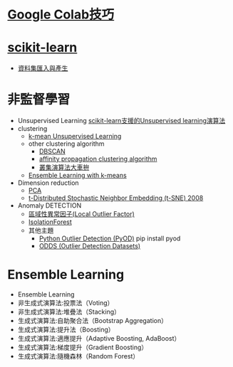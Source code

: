 # [Google Colab技巧](https://github.com/TaiwanHolyHigh/AI4H2022/blob/main/week4_%E6%A9%9F%E5%99%A8%E5%AD%B8%E7%BF%922/GoogleColabUsage.md)
# [scikit-learn](./scikit-learn.md)
  - [資料集匯入與產生](./Datasets.md)
# 非監督學習
- Unsupervised Learning [scikit-learn支援的Unsupervised learning演算法](./Unsupervised.md)
- clustering
  - [k-mean Unsupervised Learning](./K-means.md)
  - other clustering algorithm 
    - [DBSCAN](./DBSCAN.md)
    - [affinity propagation clustering algorithm](./AffinityPropagationclustering.md)
    - [叢集演算法大車拚](ClusteringALL.md)
  - [Ensemble Learning with k-means](./EnsembleLearning_k-means.md)
- Dimension reduction
  - [PCA](./PCA.md)
  - [t-Distributed Stochastic Neighbor Embedding (t-SNE) 2008](./tsne.md)
- Anomaly DETECTION
  - [區域性異常因子(Local Outlier Factor)](./lof.MD)
  - [IsolationForest](./IsolationForest.md)
  - 其他主題
    - [Python Outlier Detection (PyOD)](https://github.com/yzhao062/pyod)  pip install pyod
    - [ODDS (Outlier Detection Datasets)](http://odds.cs.stonybrook.edu) 
# Ensemble Learning
- Ensemble Learning
- 非生成式演算法:投票法（Voting）
- 非生成式演算法:堆疊法（Stacking）
- 生成式演算法:自助聚合法（Bootstrap Aggregation）
- 生成式演算法:提升法（Boosting）
- 生成式演算法:適應提升（Adaptive Boosting, AdaBoost）
- 生成式演算法:梯度提升（Gradient Boosting）
- 生成式演算法:隨機森林（Random Forest）

